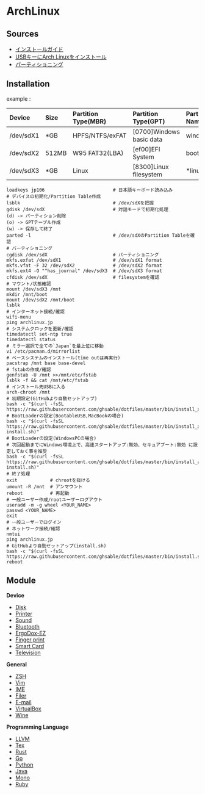 # ArchLinux

## Sources
- [インストールガイド](https://wiki.archlinux.jp/index.php/インストールガイド)
- [USBキーにArch Linuxをインストール](https://wiki.archlinux.jp/index.php/USB_キーに_Arch_Linux_をインストール)
- [パーティショニング](https://wiki.archlinux.jp/index.php/パーティショニング)

## Installation
example : 

| Device    | Size  | Partition Type(MBR) | Partition Type(GPT)      | Partition Name | Filesystem      | Mount           |
| :---      | :---  | :---                | :---                     | :---           | :---            | :---            |
| /dev/sdX1 | *GB   | HPFS/NTFS/exFAT     | [0700]Windows basic data | windows        | exFat           | -               |
| /dev/sdX2 | 512MB | W95 FAT32(LBA)      | [ef00]EFI System         | boot           | fat32           | /boot *Bootable |
| /dev/sdX3 | *GB   | Linux               | [8300]Linux filesystem   | *linux         | ext4(ext2)      | /               |

```
loadkeys jp106                         # 日本語キーボード読み込み
# デバイスの初期化/Partition Table作成
lsblk                                  # /dev/sdXを把握
gdisk /dev/sdX                         # 対話モードで初期化処理
(d) -> パーティション削除
(o) -> GPTテーブル作成
(w) -> 保存して終了
parted -l                              # /dev/sdXのPartition Tableを確認
# パーティショニング
cgdisk /dev/sdX                        # パーティショニング
mkfs.exfat /dev/sdX1                   # /dev/sdX1 format
mkfs.vfat -F 32 /dev/sdX2              # /dev/sdX2 format
mkfs.ext4 -O "^has_journal" /dev/sdX3  # /dev/sdX3 format
cfdisk /dev/sdX                        # filesystemを確認
# マウント/状態確認
mount /dev/sdX3 /mnt
mkdir /mnt/boot
mount /dev/sdX2 /mnt/boot
lsblk
# インターネット接続/確認
wifi-menu
ping archlinux.jp
# システムクロックを更新/確認
timedatectl set-ntp true
timedatectl status
# ミラー選択で全ての`Japan`を最上位に移動
vi /etc/pacman.d/mirrorlist
# ベースシステムのインストール(time outは再実行)
pacstrap /mnt base base-devel
# fstabの作成/確認
genfstab -U /mnt >>/mnt/etc/fstab
lsblk -f && cat /mnt/etc/fstab
# インストール先USBに入る
arch-chroot /mnt
# 初期設定(GitHubより自動セットアップ)
bash -c "$(curl -fsSL https://raw.githubusercontent.com/ghsable/dotfiles/master/bin/install_archlinux/liveusb/install.sh)"
# BootLoaderの設定(BootableUSB,MacBookの場合)
bash -c "$(curl -fsSL https://raw.githubusercontent.com/ghsable/dotfiles/master/bin/install_archlinux/liveusb/grub-install.sh)"
# BootLoaderの設定(WindowsPCの場合)
# 次回起動までにWindows環境上で、高速スタートアップ:無効、セキュアブート:無効 に設定しておく事を推奨
bash -c "$(curl -fsSL https://raw.githubusercontent.com/ghsable/dotfiles/master/bin/install_archlinux/liveusb/refind-install.sh)"
# 終了処理
exit            # chrootを抜ける
umount -R /mnt  # アンマウント
reboot          # 再起動
# 一般ユーザー作成/rootユーザーログアウト
useradd -m -g wheel <YOUR_NAME>
passwd <YOUR_NAME>
exit
# 一般ユーザーでログイン
# ネットワーク接続/確認
nmtui
ping archlinux.jp
# GitHubより自動セットアップ(install.sh)
bash -c "$(curl -fsSL https://raw.githubusercontent.com/ghsable/dotfiles/master/bin/install.sh)"
reboot
```

## Module
**Device**
* [Disk](https://github.com/ghsable/dotfiles/blob/master/bin/disk/README.md)
* [Printer](https://github.com/ghsable/dotfiles/blob/master/bin/printer/README.md)
* [Sound](https://github.com/ghsable/dotfiles/blob/master/bin/sound/README.md)
* [Bluetooth](https://github.com/ghsable/dotfiles/blob/master/bin/bluetooth/README.md)
* [ErgoDox-EZ](https://github.com/ghsable/dotfiles/blob/master/bin/ergodox-ez/README.md)
* [Finger print](https://github.com/ghsable/dotfiles/blob/master/bin/fingerprint/README.md)
* [Smart Card](https://github.com/ghsable/dotfiles/blob/master/bin/smartcard/README.md)
* [Television](https://github.com/ghsable/dotfiles/blob/master/bin/television/README.md)

**General**
* [ZSH](https://github.com/ghsable/dotfiles/blob/master/bin/zsh/README.md)
* [Vim](https://github.com/ghsable/dotfiles/blob/master/bin/vim/README.md)
* [IME](https://github.com/ghsable/dotfiles/blob/master/bin/ime/README.md)
* [Filer](https://github.com/ghsable/dotfiles/blob/master/bin/filer/README.md)
* [E-mail](https://github.com/ghsable/dotfiles/blob/master/bin/email/README.md)
* [VirtualBox](https://github.com/ghsable/dotfiles/blob/master/bin/virtualbox/README.md)
* [Wine](https://github.com/ghsable/dotfiles/blob/master/bin/wine/README.md)

**Programming Language**
* [LLVM](https://github.com/ghsable/dotfiles/blob/master/bin/apl/llvm/README.md)
* [Tex](https://github.com/ghsable/dotfiles/blob/master/bin/apl/tex/README.md)
* [Rust](https://github.com/ghsable/dotfiles/blob/master/bin/apl/rust/README.md)
* [Go](https://github.com/ghsable/dotfiles/blob/master/bin/apl/go/README.md)
* [Python](https://github.com/ghsable/dotfiles/blob/master/bin/apl/python/README.md)
* [Java](https://github.com/ghsable/dotfiles/blob/master/bin/apl/java/README.md)
* [Mono](https://github.com/ghsable/dotfiles/blob/master/bin/apl/mono/README.md)
* [Ruby](https://github.com/ghsable/dotfiles/blob/master/bin/apl/ruby/README.md)

